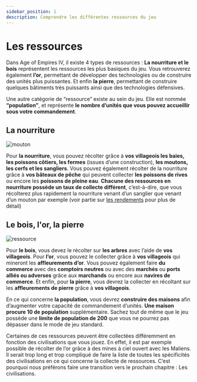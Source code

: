 ```yaml
---
sidebar_position: 1
description: Comprendre les différentes ressources du jeu
---
```


# Les ressources

Dans Age of Empires IV, il existe 4 types de ressources :
**La nourriture et le bois** représentent les ressources les plus basiques du jeu. 
Vous retrouverez également **l’or**, permettant de développer des technologies ou de construire des unités plus puissantes.
Et enfin **la pierre**, permettant de construire quelques bâtiments très puissants ainsi que des technologies défensives. 

Une autre catégorie de “ressource” existe au sein du jeu. Elle est nommée **“population”**, et représente **le nombre d’unités que vous pouvez accueillir sous votre commandement**. 

## La nourriture
![mouton](/img/guide/src-food.png)

Pour **la nourriture**, vous pouvez récolter grâce à **vos villageois les baies, les poissons côtiers, les fermes** (issues d’une construction), **les moutons, les cerfs et les sangliers**. Vous pouvez également récolter de la nourriture grâce à **vos bâteaux de pêche** qui peuvent collecter **les poissons de rives** ou encore les **poissons de pleine eau**. **Chacune des ressources en nourriture possède un taux de collecte différent**, c’est-à-dire, que vous récolterez plus rapidement la nourriture venant d’un sanglier que venant d’un mouton par exemple (voir partie sur [les rendements](.) pour plus de détail)


## Le bois, l'or, la pierre
![ressource](/img/guide/bois-or-pierre.png)

Pour **le bois**, vous devez le récolter sur **les arbres** avec l’aide de **vos villageois**.
Pour **l’or**, vous pouvez le collecter grâce à **vos villageois** qui mineront les **affleurements d’or**. Vous pouvez également faire **du commerce** avec des **comptoirs neutres** ou avec des **marchés** ou **ports alliés ou adverses** grâce aux **marchands** ou encore aux **navires de commerce**.
Et enfin, pour **la pierre**, vous devrez la collecter en récoltant sur les **affleurements de pierre** grâce à **vos villageois**.

En ce qui concerne **la population**, vous devrez **construire des maisons** afin d’augmenter votre capacité de commandement d’unités. **Une maison procure 10 de population** supplémentaire. Sachez tout de même que le jeu possède une **limite de population de 200** que vous ne pourrez pas dépasser dans le mode de jeu standard.


Certaines de ces ressources peuvent être collectées différemment en fonction des civilisations que vous jouez. En effet, il est par exemple possible de récolter de l’or grâce à des mines à ciel ouvert avec les Maliens. Il serait trop long et trop compliqué de faire la liste de toutes les spécificités des civilisations en ce qui concerne la collecte de ressources. C’est pourquoi nous préférons faire une transition vers le prochain chapitre : Les civilisations.